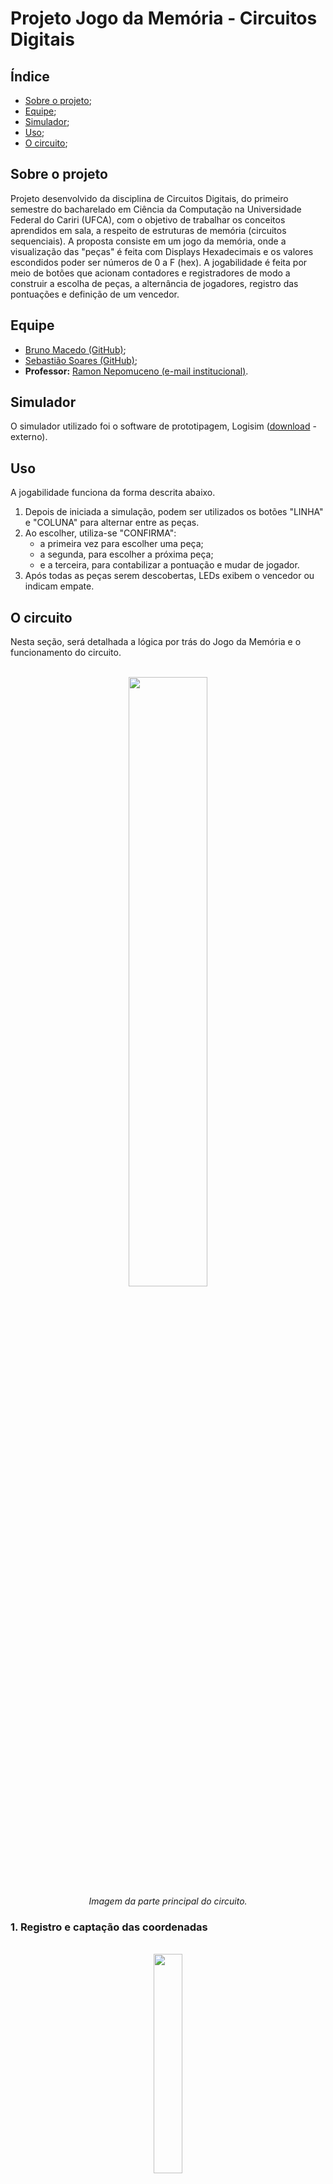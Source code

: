 # Projeto Jogo da Memória - Circuitos Digitais

## Índice
- [Sobre o projeto](#sobre-o-projeto);
- [Equipe](#equipe);
- [Simulador](#simulador);
- [Uso](#uso);
- [O circuito](#o-circuito);

## Sobre o projeto
Projeto desenvolvido da disciplina de Circuitos Digitais, do primeiro semestre do bacharelado em Ciência da Computação na Universidade Federal do Cariri (UFCA), com o objetivo de trabalhar os conceitos aprendidos em sala, a respeito de estruturas de memória (circuitos sequenciais).
A proposta consiste em um jogo da memória, onde a visualização das "peças" é feita com Displays Hexadecimais e os valores escondidos poder ser números de 0 a F (hex). A jogabilidade é feita por meio de botões que acionam contadores e registradores de modo a construir a escolha de peças, a alternância de jogadores, registro das pontuações e definição de um vencedor.

## Equipe
- [Bruno Macedo (GitHub)](https://github.com/brunom-dev);
- [Sebastião Soares (GitHub)](https://github.com/sebastiaosoares);
- **Professor:** [Ramon Nepomuceno (e-mail institucional)](mailto:ramon.nepomuceno@ufca.edu.br).

## Simulador
O simulador utilizado foi o software de prototipagem, Logisim ([download](https://sourceforge.net/projects/circuit/) - externo).

## Uso
A jogabilidade funciona da forma descrita abaixo.
1. Depois de iniciada a simulação, podem ser utilizados os botões "LINHA" e "COLUNA" para alternar entre as peças.
2. Ao escolher, utiliza-se "CONFIRMA":
   - a primeira vez para escolher uma peça;
   - a segunda, para escolher a próxima peça;
   - e a terceira, para contabilizar a pontuação e mudar de jogador.
3. Após todas as peças serem descobertas, LEDs exibem o vencedor ou indicam empate.

## O circuito
Nesta seção, será detalhada a lógica por trás do Jogo da Memória e o funcionamento do circuito.

<div align="center">
   <br><img width="50%" src="docs/0.png"><br>
   <i>Imagem da parte principal do circuito.</i><br>
</div>

### 1. Registro e captação das coordenadas
<div align="center">
   <br><img width="30%" src="docs/1.png"><br>
</div> <br>
Essa parte do circuito é responsável pela captação e registro das coordenadas selecionadas pelos jogadores no tabuleiro, armazenando-as em linha (LIN) e coluna (COL).

   - <strong>Botões de entrada (LINHA e COLUNA)</strong> <br>
        Esses botões atuam como sinais de controle para os flip-flops tipo D, responsáveis por registrar as coordenadas. Quando pressionados, alteram os valores das saídas correspondentes à linha (LIN) ou à coluna (COL).

   - <strong>Flip-Flops tipo D</strong> <br />
        Cada flip-flop registra e armazena o valor correspondente à linha ou coluna. O valor atualizado é exibido na saída ("LIN" e "COL"), representando as coordenadas escolhidas.

   - <strong>Saídas "x" e "y"</strong> <br />
        As saídas combinadas das coordenadas (x para coluna, y para linha) são utilizadas pelo circuito principal para acessar as posições do tabuleiro.
<br>

### 2. Gerenciador de Estados
<div align="center">
   <br><img width="30%" src="docs/2.png"><br>
</div> <br>
O gerenciador de estados é responsável por controlar o fluxo de estados do jogo, alternando entre os diferentes estágios da jogabilidade. Ele utiliza um flip-flop tipo D e portas lógicas para definir qual estado o jogo deve estar em um determinado momento.

   - <strong>Flip-Flop tipo D</strong> <br>
         O flip-flop armazena o estado atual do jogo. Quando o botão "CONFIRMA" é pressionado, ele gera um pulso de clock, permitindo que haja o avanço do estado atual para o próximo.
   - <strong> Portas AND </strong> <br>
         As portas AND recebem sinais dos estados anteriores e o sinal do botão CONFIRMA para calcular a transição entre os estados state0, state1, state2, e state3.

   - <strong> Estados (state0, state1, state2, state3) </strong> <br>
         Cada estado corresponde a uma fase específica do jogo:

        - <strong>state0</strong>: Seleção da primeira peça.
        - <strong>state1</strong>: Seleção da segunda peça.
        - <strong>state2</strong>: Confirmação das peças selecionadas.
        - <strong>state3</strong>: Alternância de jogador e atualização da pontuação. Após atingir o state3, a máquina de estados é resetada, retornando ao estado inicial (state0) para reiniciar o processo com o próximo jogador.
<br>

### 3. Gerenciador dos LED´S
<div align="center">
   <br><img width="30%" src="docs/3.png"><br>
</div> <br>

O demultiplexador (DMX) é responsável por controlar qual LED será aceso, indicando a peça atual que o jogador está percorrendo no tabuleiro. Ele utiliza as coordenadas registradas (XY) para selecionar a saída correspondente.

   - <strong>Entrada do DMX</strong>
      - O valor constante 1 é aplicado à entrada do demultiplexador. Isso significa que ele sempre terá um sinal ativo para ser enviado.
      - A variável de controle são as coordenadas XY (linha e coluna) provenientes do registro de coordenadas. Elas determinam qual saída será ativada.
      
   - <strong>Saídas do DMX</strong>
      - As saídas do demultiplexador correspondem aos túneis correspondente a cada LED do tabuleiro, com cada saída ativando o LED da peça atual que o jogador está percorrendo.
    
Na prática temos que ao navegar pelo tabuleiro utilizando os botões de controle (LINHA e COLUNA), o DMX atualiza a saída correspondente com base no valor das coordenadas registradas, acendendo o LED que indica a posição atual.

<br>


### 4. Gerenciador dos LED´S
<div align="center">
   <br><img width="30%" src="docs/4.png"><br>
</div> <br>

Este circuito é responsável por armazenar as coordenadas das posições escolhidas no tabuleiro durante as etapas de seleção das peças. Ele utiliza flip-flops tipo D e portas lógicas para gerenciar e registrar as posições para cada jogada.

   - <strong> Entrada de Controle </strong> <br>
       O botão "CONFIRMA" serve como sinal de controle. Ele é usado para permitir o registro das coordenadas selecionadas, gerando um pulso que ativa o armazenamento nos flip-flops correspondentes.

   - <strong> Estados State0 e State1 </strong> <br>
        O controle do circuito é dividido em dois estados principais:
       - State0: Registra as coordenadas da primeira peça selecionada (LIN1 e COL1).
       - State1: Registra as coordenadas da segunda peça selecionada (LIN2 e COL2).
       
   - <strong> Flip-Flops Tipo D </strong> <br> 
     Cada flip-flop armazena um valor de coordenada:
     - LIN1 e COL1 armazenam as coordenadas da primeira peça.
     - LIN2 e COL2 armazenam as coordenadas da segunda peça.

   - <strong> Portas AND </strong> <br> 
      As portas AND garantem que o registro só ocorra quando o botão "CONFIRMA" é pressionado e o circuito está no estado correto (state0 ou state1).

   - <strong> Saídas </strong> <br>
     As combinações das saídas dos flip-flops (savedXY1 e savedXY2) representam as coordenadas armazenadas de cada peça selecionada.

